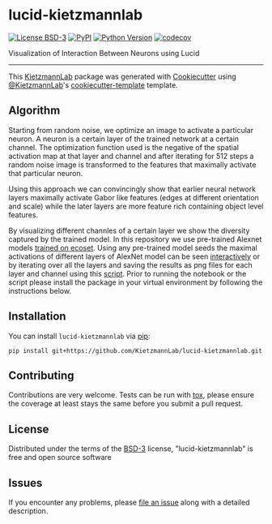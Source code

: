 # lucid-kietzmannlab

[![License BSD-3](https://img.shields.io/pypi/l/lucid-kietzmannlab.svg?color=green)](https://github.com/KietzmannLab/lucid-kietzmannlab/raw/main/LICENSE)
[![PyPI](https://img.shields.io/pypi/v/lucid-kietzmannlab.svg?color=green)](https://pypi.org/project/lucid-kietzmannlab)
[![Python Version](https://img.shields.io/pypi/pyversions/lucid-kietzmannlab.svg?color=green)](https://python.org)
[![codecov](https://codecov.io/gh/KietzmannLab/lucid-kietzmannlab/branch/main/graph/badge.svg)](https://codecov.io/gh/KietzmannLab/lucid-kietzmannlab)


Visualization of Interaction Between Neurons using Lucid

----------------------------------

This [KietzmannLab] package was generated with [Cookiecutter] using [@KietzmannLab]'s [cookiecutter-template] template.

## Algorithm

Starting from random noise, we optimize an image to activate a particular neuron. A neuron is a certain layer of the trained network at a certain channel. The optimization function used is the negative of the spatial activation map at that layer and channel and after iterating for 512 steps a random noise image is transformed to the features that maximally activate that particular neuron.

Using this approach we can convincingly show that earlier neural network layers maximally activate Gabor like features (edges at different orientation and scale) while the later layers are more feature rich containing object level features.

By visualizing different channles of a certain layer we show the diversity captured by the trained model. In this repository we use pre-trained Alexnet models [trained on ecoset](https://codeocean.com/capsule/9570390/tree/v1). Using any pre-trained model seeds the maximal activations of different layers of AlexNet model can be seen [interactively](examples/interactive_layer_visualization.ipynb) or by iterating over all the layers and saving the results as png files for each layer and channel using this [script](examples/ecoset_layers_activation.py). Prior to running the notebook or the script please install the package in your virtual environment by following the instructions below.

## Installation

You can install `lucid-kietzmannlab` via [pip]:

    pip install git+https://github.com/KietzmannLab/lucid-kietzmannlab.git


## Contributing

Contributions are very welcome. Tests can be run with [tox], please ensure
the coverage at least stays the same before you submit a pull request.

## License

Distributed under the terms of the [BSD-3] license,
"lucid-kietzmannlab" is free and open source software

## Issues

If you encounter any problems, please [file an issue] along with a detailed description.


[pip]: https://pypi.org/project/pip/
[KietzmannLab]: https://github.com/KietzmannLab/
[Cookiecutter]: https://github.com/audreyr/cookiecutter
[@KietzmannLab]: https://github.com/KietzmannLab/
[MIT]: http://opensource.org/licenses/MIT
[BSD-3]: http://opensource.org/licenses/BSD-3-Clause
[GNU GPL v3.0]: http://www.gnu.org/licenses/gpl-3.0.txt
[GNU LGPL v3.0]: http://www.gnu.org/licenses/lgpl-3.0.txt
[Apache Software License 2.0]: http://www.apache.org/licenses/LICENSE-2.0
[Mozilla Public License 2.0]: https://www.mozilla.org/media/MPL/2.0/index.txt
[cookiecutter-template]: https://github.com/KietzmannLab/cookiecutter-kietzmannlab-template

[file an issue]: https://github.com/KietzmannLab/lucid-kietzmannlab/issues

[KietzmannLab]: https://github.com/KietzmannLab/
[tox]: https://tox.readthedocs.io/en/latest/
[pip]: https://pypi.org/project/pip/
[PyPI]: https://pypi.org/
